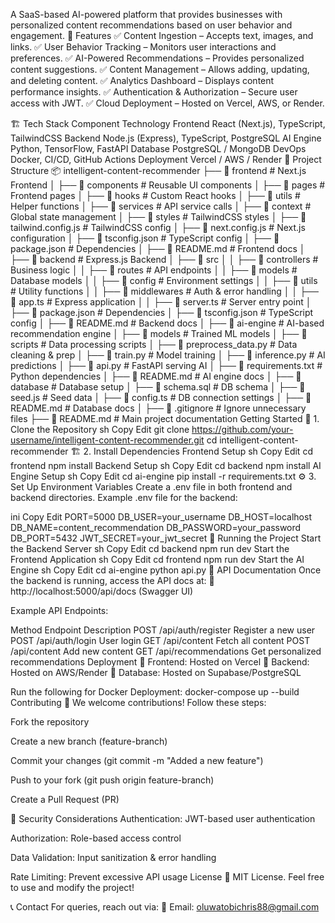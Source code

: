 A SaaS-based AI-powered platform that provides businesses with personalized content recommendations based on user behavior and engagement.
🚀 Features
✅ Content Ingestion – Accepts text, images, and links.
✅ User Behavior Tracking – Monitors user interactions and preferences.
✅ AI-Powered Recommendations – Provides personalized content suggestions.
✅ Content Management – Allows adding, updating, and deleting content.
✅ Analytics Dashboard – Displays content performance insights.
✅ Authentication & Authorization – Secure user access with JWT.
✅ Cloud Deployment – Hosted on Vercel, AWS, or Render.

🏗 Tech Stack
Component	Technology
Frontend	React (Next.js), TypeScript, TailwindCSS
Backend	Node.js (Express), TypeScript, PostgreSQL
AI Engine	Python, TensorFlow, FastAPI
Database	PostgreSQL / MongoDB
DevOps	Docker, CI/CD, GitHub Actions
Deployment	Vercel / AWS / Render
📂 Project Structure
📦 intelligent-content-recommender
├── 📁 frontend           # Next.js Frontend
│   ├── 📁 components     # Reusable UI components
│   ├── 📁 pages          # Frontend pages
│   ├── 📁 hooks          # Custom React hooks
│   ├── 📁 utils          # Helper functions
│   ├── 📁 services       # API service calls
│   ├── 📁 context        # Global state management
│   ├── 📁 styles         # TailwindCSS styles
│   ├── 📄 tailwind.config.js  # TailwindCSS config
│   ├── 📄 next.config.js  # Next.js configuration
│   ├── 📄 tsconfig.json   # TypeScript config
│   ├── 📄 package.json    # Dependencies
│   ├── 📄 README.md       # Frontend docs
│
├── 📁 backend            # Express.js Backend
│   ├── 📁 src
│   │   ├── 📁 controllers   # Business logic
│   │   ├── 📁 routes        # API endpoints
│   │   ├── 📁 models        # Database models
│   │   ├── 📁 config        # Environment settings
│   │   ├── 📁 utils         # Utility functions
│   │   ├── 📁 middlewares   # Auth & error handling
│   │   ├── 📄 app.ts        # Express application
│   │   ├── 📄 server.ts     # Server entry point
│   ├── 📄 package.json    # Dependencies
│   ├── 📄 tsconfig.json   # TypeScript config
│   ├── 📄 README.md       # Backend docs
│
├── 📁 ai-engine          # AI-based recommendation engine
│   ├── 📁 models        # Trained ML models
│   ├── 📁 scripts       # Data processing scripts
│   ├── 📄 preprocess_data.py  # Data cleaning & prep
│   ├── 📄 train.py       # Model training
│   ├── 📄 inference.py   # AI predictions
│   ├── 📄 api.py         # FastAPI serving AI
│   ├── 📄 requirements.txt # Python dependencies
│   ├── 📄 README.md      # AI engine docs
│
├── 📁 database          # Database setup
│   ├── 📄 schema.sql     # DB schema
│   ├── 📄 seed.js        # Seed data
│   ├── 📄 config.ts      # DB connection settings
│   ├── 📄 README.md      # Database docs
│
├── 📄 .gitignore        # Ignore unnecessary files
├── 📄 README.md         # Main project documentation
Getting Started
🔧 1. Clone the Repository
sh
Copy
Edit
git clone https://github.com/your-username/intelligent-content-recommender.git
cd intelligent-content-recommender
🏗 2. Install Dependencies
Frontend Setup
sh
Copy
Edit
cd frontend
npm install
Backend Setup
sh
Copy
Edit
cd backend
npm install
AI Engine Setup
sh
Copy
Edit
cd ai-engine
pip install -r requirements.txt
⚙ 3. Set Up Environment Variables
Create a .env file in both frontend and backend directories. Example .env file for the backend:

ini
Copy
Edit
PORT=5000
DB_USER=your_username
DB_HOST=localhost
DB_NAME=content_recommendation
DB_PASSWORD=your_password
DB_PORT=5432
JWT_SECRET=your_jwt_secret
🚀 Running the Project
Start the Backend Server
sh
Copy
Edit
cd backend
npm run dev
Start the Frontend Application
sh
Copy
Edit
cd frontend
npm run dev
Start the AI Engine
sh
Copy
Edit
cd ai-engine
python api.py
🧪 API Documentation
Once the backend is running, access the API docs at:
📌 http://localhost:5000/api/docs (Swagger UI)

Example API Endpoints:

Method	Endpoint	Description
POST	/api/auth/register	Register a new user
POST	/api/auth/login	User login
GET	/api/content	Fetch all content
POST	/api/content	Add new content
GET	/api/recommendations	Get personalized recommendations
 Deployment
🚀 Frontend: Hosted on Vercel
🚀 Backend: Hosted on AWS/Render
🚀 Database: Hosted on Supabase/PostgreSQL

Run the following for Docker Deployment:
docker-compose up --build
Contributing
🙌 We welcome contributions! Follow these steps:

Fork the repository

Create a new branch (feature-branch)

Commit your changes (git commit -m "Added a new feature")

Push to your fork (git push origin feature-branch)

Create a Pull Request (PR)

🔐 Security Considerations
Authentication: JWT-based user authentication

Authorization: Role-based access control

Data Validation: Input sanitization & error handling

Rate Limiting: Prevent excessive API usage
 License
📜 MIT License. Feel free to use and modify the project!

📞 Contact
For queries, reach out via:
📧 Email: oluwatobichris88@gmail.com
